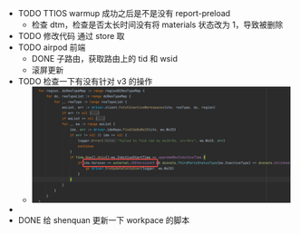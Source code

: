 - TODO TTIOS warmup 成功之后是不是没有 report-preload
	- 检查  dtm，检查是否太长时间没有将 materials 状态改为 1，导致被删除
- TODO 修改代码 通过 store 取
- TODO airpod 前端
	- DONE 子路由，获取路由上的 tid 和 wsid
	- 滚屏更新
- TODO 检查一下有没有针对 v3 的操作
	- ![image.png](../assets/image_1677639534595_0.png)
-
- DONE 给 shenquan 更新一下 workpace 的脚本